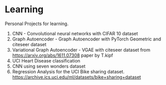 # Learning
Personal Projects for learning.

1. CNN - Convolutional neural networks with CIFAR 10 dataset
2. Graph Autoencoder - Graph Autoencoder with PyTorch Geometric and citeseer dataset 
3. Variational Graph Autoencoder - VGAE with citeseer dataset from https://arxiv.org/abs/1611.07308 paper by T.kipf
4. UCI Heart Disease classification
5. CNN using seven wonders dataset
6. Regression Analysis for the UCI Bike sharing dataset. https://archive.ics.uci.edu/ml/datasets/bike+sharing+dataset
